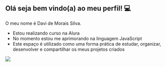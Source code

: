 ## Olá seja bem vindo(a) ao meu perfil! 💻

O meu nome é Davi de Morais Silva.

- Estou realizando curso na Alura
- No momento estou me aprimorando na linguagem JavaScript
- Este espaço é utilizado como uma forma prática de estudar, organizar, desenvolver e compartilhar os meus projetos criados

![](https://media1.tenor.com/m/h9zATR2d9z0AAAAd/elon-musk-%E3%82%A4%E3%83%BC%E3%83%AD%E3%83%B3%E3%83%9E%E3%82%B9%E3%82%AF.gif)
